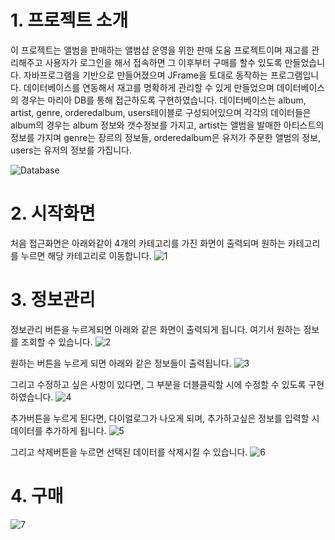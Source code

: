 # 1. 프로젝트 소개
이 프로젝트는 앨범을 판매하는 앨범샵 운영을 위한 판매 도움 프로젝트이며 재고를 관리해주고 사용자가 로그인을 해서 접속하면 그 이후부터 구매를 할수 있도록 만들었습니다. 자바프로그램을 기반으로 만들어졌으며 JFrame을 토대로 동작하는 프로그램입니다. 데이터베이스를 연동해서 재고를 명확하게 관리할 수 있게 만들었으며 데이터베이스의 경우는 마리아 DB를 통해 접근하도록 구현하였습니다. 데이터베이스는 album, artist, genre, orderedalbum, users테이블로 구성되어있으며 각각의 데이터들은 album의 경우는 album 정보와 갯수정보를 가지고, artist는 앨범을 발매한 아티스트의 정보를 가지며 genre는 장르의 정보들, orderedalbum은 유저가 주문한 앨범의 정보, users는 유저의 정보를 가집니다.

![Database](https://user-images.githubusercontent.com/52379503/128654408-0872e646-5465-43f5-be87-bbf34cdc682c.png)

# 2. 시작화면
처음 접근화면은 아래와같이 4개의 카테고리를 가진 화면이 출력되며 원하는 카테고리를 누르면 해당 카테고리로 이동합니다.
![1](https://user-images.githubusercontent.com/52379503/128654716-9c74a701-82cc-48f7-9d94-9e9531e7b3ea.png)

# 3. 정보관리
정보관리 버튼을 누르게되면 아래와 같은 화면이 출력되게 됩니다. 여기서 원하는 정보를 조회할 수 있습니다.
![2](https://user-images.githubusercontent.com/52379503/128654910-3ec96684-b2c5-40b4-b608-b2e5daebbb8a.png)

원하는 버튼을 누르게 되면 아래와 같은 정보들이 출력됩니다.
![3](https://user-images.githubusercontent.com/52379503/128654973-42a5a09f-ab4d-4367-b30f-bbfe98375558.png)

그리고 수정하고 싶은 사항이 있다면, 그 부분을 더블클릭할 시에 수정할 수 있도록 구현하였습니다.
![4](https://user-images.githubusercontent.com/52379503/128655005-280ecc38-2e87-4b21-bf92-244e829b55d9.png)

추가버튼을 누르게 된다면, 다이얼로그가 나오게 되며, 추가하고싶은 정보를 입력할 시 데이터를 추가하게 됩니다.
![5](https://user-images.githubusercontent.com/52379503/128655040-0fe9adf7-b43f-4226-ada1-4552575f76aa.png)

그리고 삭제버튼을 누르면 선택된 데이터를 삭제시킬 수 있습니다.
![6](https://user-images.githubusercontent.com/52379503/128655078-b15e334e-0be2-4bc6-bc10-edc7fd97cad4.png)

# 4. 구매
![7](https://user-images.githubusercontent.com/52379503/128655097-9d157e46-9cd9-4a39-932c-df425837c697.png)



